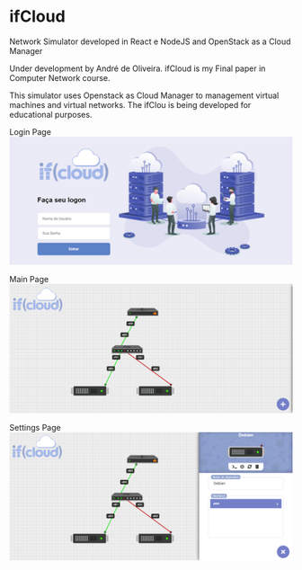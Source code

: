 # ifCloud
Network Simulator developed in React e NodeJS and OpenStack as a Cloud Manager

Under development by André de Oliveira. ifCloud is my Final paper in Computer Network course.

This simulator uses Openstack as Cloud Manager to management virtual machines and virtual networks.
The ifClou is being developed for educational purposes.

Login Page
![](/frontend/imgs/logonpage.png)

Main Page
![](/frontend/imgs/mainpage.png)

Settings Page
![](/frontend/imgs/configpage.png)
